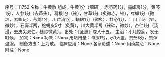 序号：11752
名称：牛黄散
组成：牛黄1分（细研），赤芍药1分，露蜂房1分，黄芩1分，人参1分（去芦头），葛根1分（锉），甘草1分（炙微赤，锉），蚱蝉1分（微炒，去翅足），芎藭1分，川芒消1分，蜣蜋1分（微炙），桂心1分，当归半两（锉，微炒），石膏半两，蛇蜕皮5寸（炙黄），川大黄半两（锉碎，微炒），杏仁1分（汤浸，去皮尖双仁，麸炒微黄）。
出处：《圣惠》卷八十五。
主治：小儿惊痫，发无时候。
加减：None
功效：None
用法用量：每服1钱，水1大盏，煎至5分，去滓温服。
制备方法：上为散。
临床应用：None
各家论述：None
用药禁忌：None
附注：None
